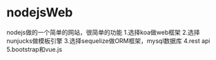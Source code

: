 # nodejsWeb
nodejs做的一个简单的网站，很简单的功能
1.选择koa做web框架
2.选择nunjucks做模板引擎
3.选择sequelize做ORM框架，mysql数据库
4.rest api
5.bootstrap和vue.js
